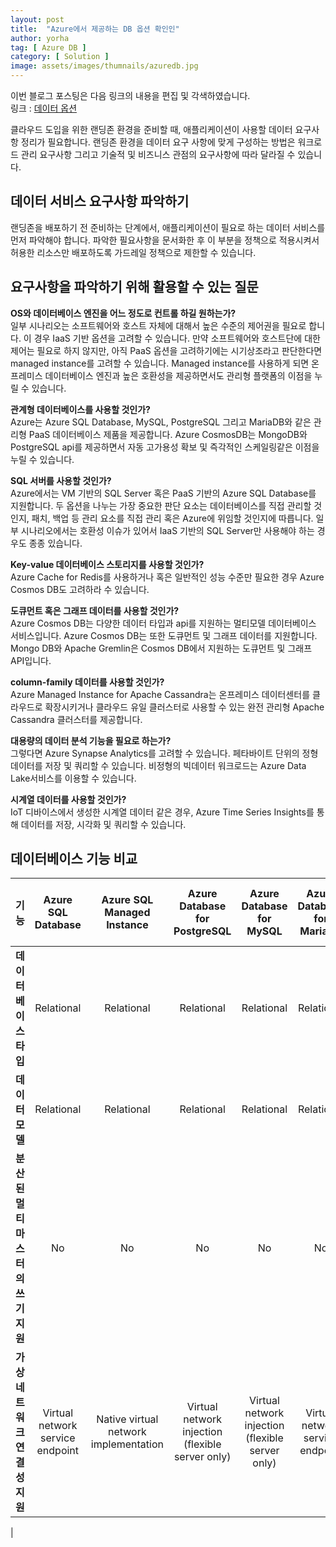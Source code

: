 ```yaml
---
layout: post
title:  "Azure에서 제공하는 DB 옵션 확인인"
author: yorha
tag: [ Azure DB ]
category: [ Solution ]
image: assets/images/thumnails/azuredb.jpg
---
```


이번 블로그 포스팅은 다음 링크의 내용을 편집 및 각색하였습니다.  
링크 : [데이터 옵션](https://learn.microsoft.com/en-us/azure/architecture/guide/technology-choices/data-options) 

클라우드 도입을 위한 랜딩존 환경을 준비할 때, 애플리케이션이 사용할 데이터 요구사항 정리가 필요합니다.
랜딩존 환경을 데이터 요구 사항에 맞게 구성하는 방법은 워크로드 관리 요구사항 그리고 기술적 및 비즈니스 관점의 요구사항에 따라 달라질 수 있습니다.

데이터 서비스 요구사항 파악하기
-------------
랜딩존을 배포하기 전 준비하는 단계에서, 애플리케이션이 필요로 하는 데이터 서비스를 먼저 파악해야 합니다. 파악한 필요사항을 문서화한 후 이 부분을 정책으로 적용시켜서 허용한 리소스만 배포하도록 가드레일 정책으로 제한할 수 있습니다.

요구사항을 파악하기 위해 활용할 수 있는 질문
-------------
**OS와 데이터베이스 엔진을 어느 정도로 컨트롤 하길 원하는가?**  
일부 시나리오는 소프트웨어와 호스트 자체에 대해서 높은 수준의 제어권을 필요로 합니다. 이 경우 IaaS 기반 옵션을 고려할 수 있습니다. 만약 소프트웨어와 호스트단에 대한 제어는 필요로 하지 않지만, 아직 PaaS 옵션을 고려하기에는 시기상조라고 판단한다면 managed instance를 고려할 수 있습니다. Managed instance를 사용하게 되면 온프레미스 데이터베이스 엔진과 높은 호환성을 제공하면서도 관리형 플랫폼의 이점을 누릴 수 있습니다.

**관계형 데이터베이스를 사용할 것인가?**  
Azure는 Azure SQL Database, MySQL, PostgreSQL 그리고 MariaDB와 같은 관리형 PaaS 데이터베이스 제품을 제공합니다. Azure CosmosDB는 MongoDB와 PostgreSQL api를 제공하면서 자동 고가용성 확보 및 즉각적인 스케일링같은 이점을 누릴 수 있습니다.

**SQL 서버를 사용할 것인가?**  
Azure에서는 VM 기반의 SQL Server 혹은 PaaS 기반의 Azure SQL Database를 지원합니다. 두 옵션을 나누는 가장 중요한 판단 요소는 데이터베이스를 직접 관리할 것인지, 패치, 백업 등 관리 요소를 직접 관리 혹은 Azure에 위임할 것인지에 따릅니다. 일부 시나리오에서는 호환성 이슈가 있어서 IaaS 기반의 SQL Server만 사용해야 하는 경우도 종종 있습니다.

**Key-value 데이터베이스 스토리지를 사용할 것인가?**  
Azure Cache for Redis를 사용하거나 혹은 일반적인 성능 수준만 필요한 경우 Azure Cosmos DB도 고려하라 수 있습니다.

**도큐먼트 혹은 그래프 데이터를 사용할 것인가?**  
Azure Cosmos DB는 다양한 데이터 타입과 api를 지원하는 멀티모델 데이터베이스 서비스입니다. Azure Cosmos DB는 또한 도큐먼트 및 그래프 데이터를 지원합니다. Mongo DB와 Apache Gremlin은 Cosmos DB에서 지원하는 도큐먼트 및 그래프 API입니다.

**column-family 데이터를 사용할 것인가?**  
Azure Managed Instance for Apache Cassandra는 온프레미스 데이터센터를 클라우드로 확장시키거나 클라우드 유일 클러스터로 사용할 수 있는 완전 관리형 Apache Cassandra 클러스터를 제공합니다.

**대용량의 데이터 분석 기능을 필요로 하는가?**  
그렇다면 Azure Synapse Analytics를 고려할 수 있습니다. 페타바이트 단위의 정형 데이터를 저장 및 쿼리할 수 있습니다.
비정형의 빅데이터 워크로드는 Azure Data Lake서비스를 이용할 수 있습니다.

**시계열 데이터를 사용할 것인가?**  
IoT 디바이스에서 생성한 시계열 데이터 같은 경우, Azure Time Series Insights를 통해 데이터를 저장, 시각화 및 쿼리할 수 있습니다.

데이터베이스 기능 비교
-------------

| **기능**                              | Azure SQL Database               | Azure SQL Managed Instance            | Azure Database for PostgreSQL                    | Azure Database for MySQL                         | Azure Database for MariaDB       | Azure Managed Instance for Apache Cassandra         | Azure Cosmos DB                  | Azure Cache for Redis                                                 | Azure Cosmos DB for MongoDB      |
|:----------------------------------------:|:--------------------------------:|:-------------------------------------:|:------------------------------------------------:|:------------------------------------------------:|:--------------------------------:|:---------------------------------------------------:|:--------------------------------:|:---------------------------------------------------------------------:|:--------------------------------:|
| **데이터베이스 타입**                        | Relational                       | Relational                            | Relational                                       | Relational                                       | Relational                       | NoSQL                                               | NoSQL                            | In-memory                                                             | NoSQL                            |
| **데이터 모델**                           | Relational                       | Relational                            | Relational                                       | Relational                                       | Relational                       | Multimodel: Document, Wide-column, Key-value, Graph | Wide-column                      | Key-value                                                             | Document                         |
| **분산된 멀티마스터의 쓰기 지원**       | No                               | No                                    | No                                               | No                                               | No                               | Yes                                                 | Yes                              | Yes (Enterprise and Flash tiers only)                                 | Yes                              |
| **가상네트워크 연결성 지원** | Virtual network service endpoint | Native virtual network implementation | Virtual network injection (flexible server only) | Virtual network injection (flexible server only) | Virtual network service endpoint | Native virtual network implementation               | Virtual network service endpoint | Virtual network injection (Premium, Enterprise, and Flash tiers only) | Virtual network service endpoint |
| 


